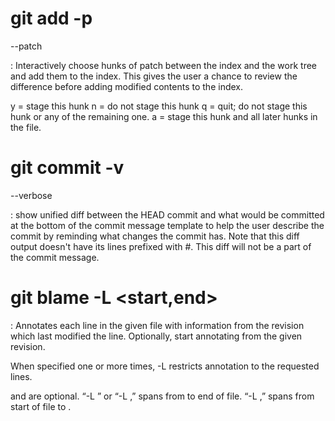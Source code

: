 # git add -p

--patch

: Interactively choose hunks of patch between the index and the work tree and add them to the index. This gives the user a chance to review the difference before adding modified contents to the index. 

y = stage this hunk
n = do not stage this hunk
q = quit; do not stage this hunk or any of the remaining one.
a = stage this hunk and all later hunks in the file.

# git commit -v

--verbose

: show unified diff between the HEAD commit and what would be committed at the bottom of the commit message template to help the user describe the commit by reminding what changes the commit has. Note that this diff output doesn't have its lines prefixed with #. This diff will not be a part of the commit message.

# git blame -L <start,end> <file> 

: Annotates each line in the given file with information from the revision which last modified the line. Optionally, start annotating from the given revision.

When specified one or more times, -L restricts annotation to the requested lines.

<start> and <end> are optional. “-L <start>” or “-L <start>,” spans from <start> to end of file. “-L ,<end>” spans from start of file to <end>. 